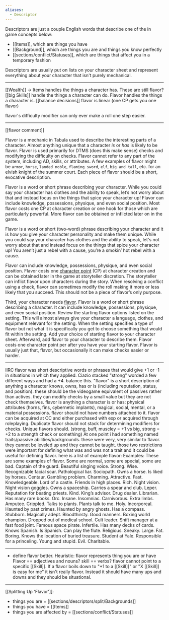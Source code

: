 ```yaml
---
aliases:
  - Descriptor
---
```

Descriptors are just a couple English words that describe one of the in game concepts below:
- [[Items]], which are things you have
- [[Background]], which are things you are and things you know perfectly
- [[sections/conflict/Statuses]], which are things that affect you in a temporary fashion

Descriptors are usually put on lists on your character sheet and represent everything about your character that isn't purely mechanical.

---

[[Wealth]] -> Items handles the things a character has. These are still flavor?
[[big Skills]] handle the things a character can do.
Flavor handles the things a character is.
[[balance decisions]] flavor is linear (one CP gets you one flavor)


flavor's difficulty modifier can only ever make a roll one step easier.

---

[[flavor comment]]

Flavor is a mechanic in Tabula used to describe the interesting parts of a character. Almost anything unique that a character _is_ or _has_ is likely to be flavor. Flavor is used primarily for DTMS (does this make sense) checks and modifying the difficulty on checks. Flavor cannot refer to any part of the system, including AD, skills, or attributes. A few examples of flavor might be `armor`, `horse`, `landed noble`, `flaming sword`, `elf`, `big and tall`, etc. for an elvish knight of the summer court. Each piece of flavor should be a short, evocative description.

Flavor is a word or short phrase describing your character. While you could say your character has clothes and the ability to speak, let’s not worry about that and instead focus on the things that spice your character up! Flavor can include knowledge, possessions, physique, and even social position. Most flavor costs one CP at character creation or one hook for those which are particularly powerful. More flavor can be obtained or inflicted later on in the game.

Flavor is a word or short (two-word) phrase describing your character and it is how you give your character personality and make them unique. While you could say your character has clothes and the ability to speak, let's not worry about that and instead focus on the things that spice your character up! You aren’t just a rebel with a cause, you’re a smokin’ hot rebel with a cause.

Flavor can include knowledge, possessions, physique, and even social position. Flavor costs one [character point](#_o3tr0ykifwm1) (CP) at character creation and can be obtained later in the game at storyteller discretion. The storyteller can inflict flavor upon characters during the story. When resolving a conflict using a check, flavor can sometimes modify the roll making it more or less likely that you succeed. This should not be a piece of flavor’s only purpose.

Third, your character needs [flavor](#flavor). Flavor is a word or short phrase describing a character. It can include knowledge, possessions, physique, and even social position. Review the starting flavor options listed on the setting. This will almost always give your character a language, clothes, and equipment relevant for the setting. When the setting specifies a type of flavor but not what it is specifically you get to choose something that would fit within the setting. Add your choice of starting flavor to your character sheet. Afterward, add flavor to your character to describe them. Flavor costs one character point per after you have your starting flavor. Flavor is usually just that, flavor, but occasionally it can make checks easier or harder.

---

IIRC flavor was short descriptive words or phrases that would give +1 or -1 in situations in which they applied. Ciazio stacked "strong" worded a few different ways and had a +4. balance this.
"flavor" is a short description of anything a character knows, owns, has or is (including reputation, status, and position). these should be the videogame equivalent of passives rather than actives. they can modify checks by a small value but they are not check themselves.
flavor is anything a character is or has: physical attributes (horns, fins, cybernetic implants), magical, social, mental, or a material possessions.
flavor should not have numbers attached to it.
flavor can be acquired at CC and either purchased with exp or acquired through roleplaying.
Duplicate flavor should not stack for determining modifiers for checks. Unique flavors should. (strong, buff, muscley = +1 vs big, strong = +2 to a strength check or something)
At one point i had something named traits/passive abilities/backgrounds. these were very, very similar to flavor. they cannot be leveled up and they cannot be taught. those two restrictions were important for defining what was and was not a trait and it could be useful for defining flavor.
here is a list of example flavor:
Examples: These are some examples of flavor. Some are normal, some are special, some are bad. Captain of the guard. Beautiful singing voice. Strong. Wise. Recognizable facial scar. Pathological liar. Sociopath. Owns a horse. Is liked by horses. Centaur. Gambling problem. Charming. Attractive. Fast. Knowledgeable. Lord of a castle. Friends in high places. Rich. Night vision. Night vision goggles. Owns a spaceship. Carries a spear and club. Leper. Reputation for beating priests. Kind. King’s advisor. Drug dealer. Librarian. Has many rare books. Orc. Insane. Insomniac. Carnivorous. Extra limbs. Amputee. Crippled. Talks to plants. Plants talk to me. Holy. Incorporeal. Haunted by past crimes. Haunted by angry ghosts. Has a compass. Stubborn. Magically adept. Bloodthirsty. Good manners. Boxing world champion. Dropped out of medical school. Cult leader. Shift manager at a fast food joint. Famous space pirate. Infertile. Has many decks of cards. Knows Spanish. Is Spanish. Can play the flute. Religious. Sneaky. Large. Fat. Boring. Knows the location of buried treasure. Student at Yale. Responsible for a princeling. Young and stupid. Evil. Charitable. 

---

 - define flavor better. Heuristic: flavor represents thing you are or have
Flavor == adjectives and nouns?
skill == verbs?
flavor cannot point to a specific [[Skill]]. If a flavor boils down to "+1 to a [[Skill]]" or "X [[Skill]] is easy for me" it isn't really flavor. Instead it should have many ups and downs and they should be situational.

---

[[Splitting Up 'Flavor']]:
- things you are = [[sections/descriptors/split/Backgrounds]]
- things you have = [[Items]]
- things you are affected by = [[sections/conflict/Statuses]]